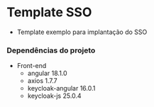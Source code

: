# Template SSO

* Template exemplo para implantação do SSO

### Dependências do projeto

* Front-end
  * angular 18.1.0
  * axios 1.7.7
  * keycloak-angular 16.0.1
  * keycloak-js 25.0.4
